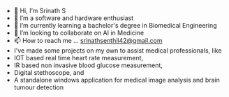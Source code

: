 - 👋 Hi, I’m Srinath S
- 👀 I’m a software and hardware enthusiast 
- 🌱 I’m currently learning a bachelor's degree in Biomedical Engineering 
- 💞️ I’m looking to collaborate on AI in Medicine 
- 📫 How to reach me ... srinathsenthil42@gmail.com
- I've made some projects on my own to assist medical professionals, like 
- IOT based real time heart rate measurement, 
- IR based non invasive blood glucose measurement, 
- Digital stethoscope, and 
- A standalone windows application for medical image analysis and brain tumour detection 

